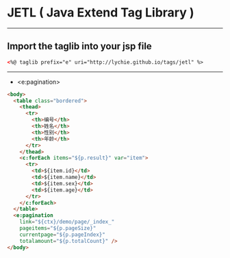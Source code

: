 # JETL ( Java Extend Tag Library ) #

----------

## Import the taglib into your jsp file ##

```html
<%@ taglib prefix="e" uri="http://lychie.github.io/tags/jetl" %>
```

----------

* <e:pagination>

```html
<body>
  <table class="bordered">
    <thead>
      <tr>
        <th>编号</th>
        <th>姓名</th>
        <th>性别</th>
        <th>年龄</th>
      </tr>
    </thead>
    <c:forEach items="${p.result}" var="item">
      <tr>
        <td>${item.id}</td>
        <td>${item.name}</td>
        <td>${item.sex}</td>
        <td>${item.age}</td>
      </tr>
    </c:forEach>
  </table>
  <e:pagination 
    link="${ctx}/demo/page/_index_" 
    pageitems="${p.pageSize}" 
    currentpage="${p.pageIndex}" 
    totalamount="${p.totalCount}" />
</body>
```